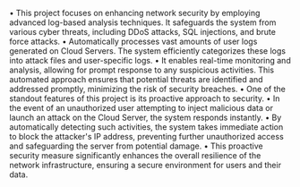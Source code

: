 •	This project focuses on enhancing network security by employing advanced log-based analysis techniques. It safeguards the system from various cyber threats, including DDoS attacks, SQL injections, and brute force attacks.
•	Automatically processes vast amounts of user logs generated on Cloud Servers. The system efficiently categorizes these logs into attack files and user-specific logs.
•	It enables real-time monitoring and analysis, allowing for prompt response to any suspicious activities. This automated approach ensures that potential threats are identified and addressed promptly, minimizing the risk of security breaches.
•	One of the standout features of this project is its proactive approach to security.
•	In the event of an unauthorized user attempting to inject malicious data or launch an attack on the Cloud Server, the system responds instantly. 
•	By automatically detecting such activities, the system takes immediate action to block the attacker's IP address, preventing further unauthorized access and safeguarding the server from potential damage.
•	This proactive security measure significantly enhances the overall resilience of the network infrastructure, ensuring a secure environment for users and their data.
